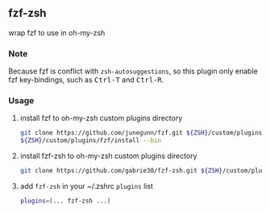## fzf-zsh

wrap fzf to use in oh-my-zsh

### Note

Because fzf is conflict with `zsh-autosuggestions`, so this plugin only enable fzf key-bindings, such as <kbd>Ctrl-T</kbd> and <kbd>Ctrl-R</kbd>.

### Usage

1. install fzf to oh-my-zsh custom plugins directory

    ```bash
    git clone https://github.com/junegunn/fzf.git ${ZSH}/custom/plugins/fzf
    ${ZSH}/custom/plugins/fzf/install --bin
    ```

2. install fzf-zsh to oh-my-zsh custom plugins directory

    ```bash
    git clone https://github.com/gabrie30/fzf-zsh.git ${ZSH}/custom/plugins/fzf-zsh
    ```

3. add `fzf-zsh` in your ~/.zshrc `plugins` list

    ```bash
    plugins=(... fzf-zsh ...)
    ```
